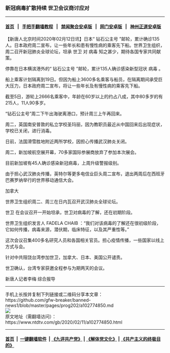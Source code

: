 ### 新冠病毒扩散持续 世卫会议商讨应对　
------------------------

#### [首页](https://github.com/gfw-breaker/banned-news1/blob/master/README.md) &nbsp;&nbsp;|&nbsp;&nbsp; [手把手翻墙教程](https://github.com/gfw-breaker/guides/wiki) &nbsp;&nbsp;|&nbsp;&nbsp; [禁闻聚合安卓版](https://github.com/gfw-breaker/bn-android) &nbsp;&nbsp;|&nbsp;&nbsp; [网门安卓版](https://github.com/oGate2/oGate) &nbsp;&nbsp;|&nbsp;&nbsp; [神州正道安卓版](https://github.com/SzzdOgate/update) 



<div><div class="post_content" itemprop="articleBody">
 <p>
  【新唐人北京时间2020年02月12日讯】日本“
  <ok href="https://www.ntdtv.com/gb/钻石公主号.htm">
   钻石公主号
  </ok>
  ”邮轮，累计确诊135人。日本政府周二宣布，让一些年长和患有慢性病的乘客先下船。世界卫生组织，周二召开新冠肺炎全球论坛，坦承
  <ok href="https://www.ntdtv.com/gb/世卫.htm">
   世卫
  </ok>
  对
  <ok href="https://www.ntdtv.com/gb/病毒.htm">
   病毒
  </ok>
  知之甚少，期待各国专家共同献策。
 </p>
 <p>
  停靠在日本横滨港外的“
  <ok href="https://www.ntdtv.com/gb/钻石公主号.htm">
   钻石公主号
  </ok>
  ”邮轮，累计135人确诊感染新型冠状
  <ok href="https://www.ntdtv.com/gb/病毒.htm">
   病毒
  </ok>
  。
 </p>
 <p>
  船上乘客计划隔离到19日。但因为船上3600多名乘客与船员，在隔离期间承受巨大压力，日本政府周二宣布，将让一些年长及有慢性病的乘客先下船。
 </p>
 <p>
  截至5日，游轮上2666名乘客中，年龄在60岁以上的约占八成，其中80多岁的有215人，11人90多岁。
 </p>
 <p>
  “钻石公主号”周二下午出海驶离港口，预计周三上午再回来。
 </p>
 <p>
  周二，英国南安普敦的私立学校圣玛丽，因为教职员最近从中国回来后出现症状，学校已关闭，进行消毒。
 </p>
 <p>
  日前，法国滑雪胜地附近两所学校，因担心传播武汉肺炎关闭。
 </p>
 <p>
  周二，新加坡航空展开幕，70多家国际参展商放弃了参加本次展会。
 </p>
 <p>
  目前新加坡有45人确诊感染新冠病毒，上周升级警报级别。
 </p>
 <p>
  由于担心武汉肺炎传播，英特尔等更多电信业巨头周二宣布，退出两周后在西班牙巴赛罗纳举行的世界移动通信大会。
 </p>
 <p>
  加拿大
 </p>
 <p>
  世界卫生组织周二、周三在日内瓦召开武汉肺炎全球论坛。
 </p>
 <p>
  <ok href="https://www.ntdtv.com/gb/世卫.htm">
   世卫
  </ok>
  在会议召开一开始坦承，世卫对病毒的了解，还在初期阶段。
 </p>
 <p>
  世界卫生组织发言人 FADELA CHAIB ：“我们对该病毒的了解还在很初级阶段，它如何传播，病毒来源，潜伏期，临床特征，以及其严重性等。”
 </p>
 <p>
  这次会议召集400多名研究人员和各国相关官员。担心疫情传播，一些国家以线上方式与会。
 </p>
 <p>
  针对中共阻饶台湾参加世卫，加拿大、日本、美国公开谴责。
 </p>
 <p>
  世卫确认，台湾专家获邀全程参与为期两天的会议。
 </p>
 <p>
  新唐人记者李梅 综合报导
 </p>
 <div class="single_ad">
 </div>
</div>
</div>
<hr/>
手机上长按并复制下列链接或二维码分享本文章：<br/>
https://github.com/gfw-breaker/banned-news1/blob/master/pages/prog202/a102774850.md <br/>
<a href='https://github.com/gfw-breaker/banned-news1/blob/master/pages/prog202/a102774850.md'><img src='https://github.com/gfw-breaker/banned-news1/blob/master/pages/prog202/a102774850.md.png'/></a> <br/>
原文地址（需翻墙访问）：https://www.ntdtv.com/gb/2020/02/11/a102774850.html


------------------------
#### [首页](https://github.com/gfw-breaker/banned-news1/blob/master/README.md) &nbsp;|&nbsp; [一键翻墙软件](https://github.com/gfw-breaker/nogfw/blob/master/README.md) &nbsp;| [《九评共产党》](https://github.com/gfw-breaker/9ping.md/blob/master/README.md#九评之一评共产党是什么) | [《解体党文化》](https://github.com/gfw-breaker/jtdwh.md/blob/master/README.md) | [《共产主义的终极目的》](https://github.com/gfw-breaker/gczydzjmd.md/blob/master/README.md)


<img src='http://gfw-breaker.win/banned-news/pages/prog202/a102774850.md' width='0px' height='0px'/>